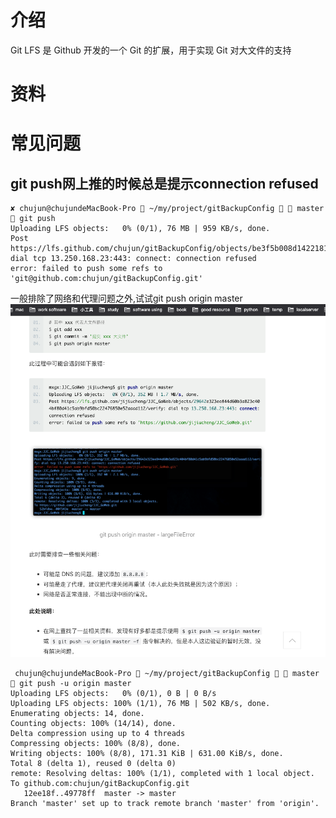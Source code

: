 # 介绍
Git LFS 是 Github 开发的一个 Git 的扩展，用于实现 Git 对大文件的支持

# 资料


# 常见问题
## git push网上推的时候总是提示connection refused
```
✘ chujun@chujundeMacBook-Pro  ~/my/project/gitBackupConfig   master  git push
Uploading LFS objects:   0% (0/1), 76 MB | 959 KB/s, done.
Post https://lfs.github.com/chujun/gitBackupConfig/objects/be3f5b008d14221817f6452c486db02f8e8158c768e079b482262f9af7e6146e/verify: dial tcp 13.250.168.23:443: connect: connection refused
error: failed to push some refs to 'git@github.com:chujun/gitBackupConfig.git'
```
一般排除了网络和代理问题之外,试试git push origin master
![git lfs push解决方案](img/git-lfs%20push%20connection%20refused.png)
```
 chujun@chujundeMacBook-Pro  ~/my/project/gitBackupConfig   master  git push -u origin master
Uploading LFS objects:   0% (0/1), 0 B | 0 B/s
Uploading LFS objects: 100% (1/1), 76 MB | 502 KB/s, done.
Enumerating objects: 14, done.
Counting objects: 100% (14/14), done.
Delta compression using up to 4 threads
Compressing objects: 100% (8/8), done.
Writing objects: 100% (8/8), 171.31 KiB | 631.00 KiB/s, done.
Total 8 (delta 1), reused 0 (delta 0)
remote: Resolving deltas: 100% (1/1), completed with 1 local object.
To github.com:chujun/gitBackupConfig.git
   12ee18f..49778ff  master -> master
Branch 'master' set up to track remote branch 'master' from 'origin'.
```